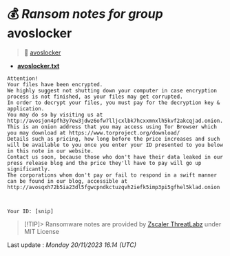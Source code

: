 # 💰 _Ransom notes for group_ avoslocker
> 🔗 [avoslocker](group/avoslocker)
* **[avoslocker.txt](https://ransomware.live/ransomware_notes/avoslocker/avoslocker.txt)**

```
Attention!
Your files have been encrypted.
We highly suggest not shutting down your computer in case encryption process is not finished, as your files may get corrupted.
In order to decrypt your files, you must pay for the decryption key & application.
You may do so by visiting us at http://avosjon4pfh3y7ew3jdwz6ofw7lljcxlbk7hcxxmnxlh5kvf2akcqjad.onion.
This is an onion address that you may access using Tor Browser which you may download at https://www.torproject.org/download/
Details such as pricing, how long before the price increases and such will be available to you once you enter your ID presented to you below in this note in our website.
Contact us soon, because those who don't have their data leaked in our press release blog and the price they'll have to pay will go up significantly.
The corporations whom don't pay or fail to respond in a swift manner can be found in our blog, accessible at http://avosqxh72b5ia23dl5fgwcpndkctuzqvh2iefk5imp3pi5gfhel5klad.onion



Your ID: [snip]

```


> [!TIP]> Ransomware notes are provided by [Zscaler ThreatLabz](https://github.com/threatlabz/ransomware_notes) under MIT License
> 




Last update : _Monday 20/11/2023 16.14 (UTC)_

